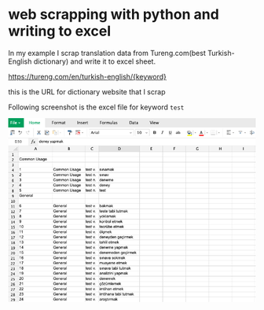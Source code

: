 # web scrapping with python and writing to excel

In my example I scrap translation data from Tureng.com(best Turkish-English dictionary) and write it to excel sheet.



https://tureng.com/en/turkish-english/{keyword}

this is the URL for dictionary website that I scrap


Following screenshot is the excel file for keyword `test`

![Image of Excel Sheet](https://raw.githubusercontent.com/ozluy/web-scrapping-with-python/master/Screenshot%202019-04-23%20at%2010.58.05.png)

